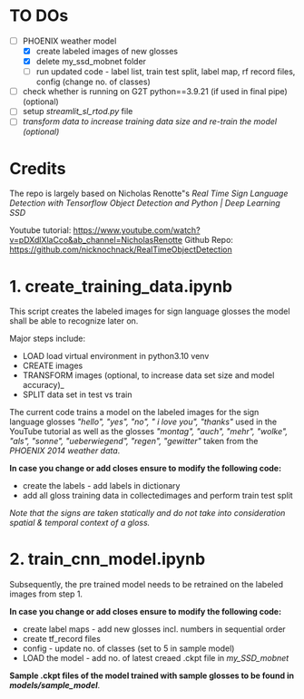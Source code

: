# TO DOs

- [ ] PHOENIX weather model
  - [x] create labeled images of new glosses
  - [x] delete my_ssd_mobnet folder 
  - [ ] run updated code - label list, train test split, label map, rf record files, config (change no. of classes)
- [ ] check whether is running on G2T python==3.9.21 (if used in final pipe) (optional)
- [ ] setup _streamlit_sl_rtod.py_ file
- [ ] _transform data to increase training data size and re-train the model (optional)_

# Credits

The repo is largely based on Nicholas Renotte"s _Real Time Sign Language Detection with Tensorflow Object Detection and Python | Deep Learning SSD_ 

Youtube tutorial: https://www.youtube.com/watch?v=pDXdlXlaCco&ab_channel=NicholasRenotte
Github Repo: https://github.com/nicknochnack/RealTimeObjectDetection

# 1. create_training_data.ipynb


This script creates the labeled images for sign language glosses the model shall be able to recognize later on. 

Major steps include:
- LOAD load virtual environment in python3.10 venv
- CREATE images 
- TRANSFORM images (optional, to increase data set size and model accuracy)_
- SPLIT data set in test vs train

The current code trains a model on the labeled images for the sign language glosses _"hello", "yes", "no", " i love you", "thanks"_ used in the YouTube tutorial as well
 as the glosses _"montag", "auch", "mehr", "wolke", "als", "sonne", "ueberwiegend", "regen", "gewitter"_ taken from the _PHOENIX 2014 weather data_.

**In case you change or add closes ensure to modify the following code:**
- create the labels - add labels in dictionary 
- add all gloss training data in collectedimages and perform train test split

_Note that the signs are taken statically and do not take into consideration spatial & temporal context of a gloss._

# 2. train_cnn_model.ipynb

Subsequently, the pre trained model needs to be retrained on the labeled images from step 1.

**In case you change or add closes ensure to modify the following code:**
- create label maps - add new glosses incl. numbers in sequential order
- create tf_record files
- config - update no. of classes (set to 5 in sample model)
- LOAD the model - add no. of latest creaed .ckpt file in _my_SSD_mobnet_

**Sample .ckpt files of the model trained with sample glosses to be found in _models/sample_model_**.

